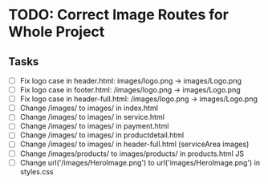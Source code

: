 # TODO: Correct Image Routes for Whole Project

## Tasks
- [ ] Fix logo case in header.html: images/logo.png -> images/Logo.png
- [ ] Fix logo case in footer.html: /images/logo.png -> images/Logo.png
- [ ] Fix logo case in header-full.html: /images/logo.png -> images/Logo.png
- [ ] Change /images/ to images/ in index.html
- [ ] Change /images/ to images/ in service.html
- [ ] Change /images/ to images/ in payment.html
- [ ] Change /images/ to images/ in productdetail.html
- [ ] Change /images/ to images/ in header-full.html (serviceArea images)
- [ ] Change /images/products/ to images/products/ in products.html JS
- [ ] Change url('/images/HeroImage.png') to url('images/HeroImage.png') in styles.css

